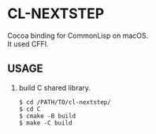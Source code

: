 # CL-NEXTSTEP

Cocoa binding for CommonLisp on macOS.  
It used CFFI.

## USAGE

1. build C shared library.
   ```
   $ cd /PATH/TO/cl-nextstep/
   $ cd C
   $ cmake -B build
   $ make -C build
   ```

